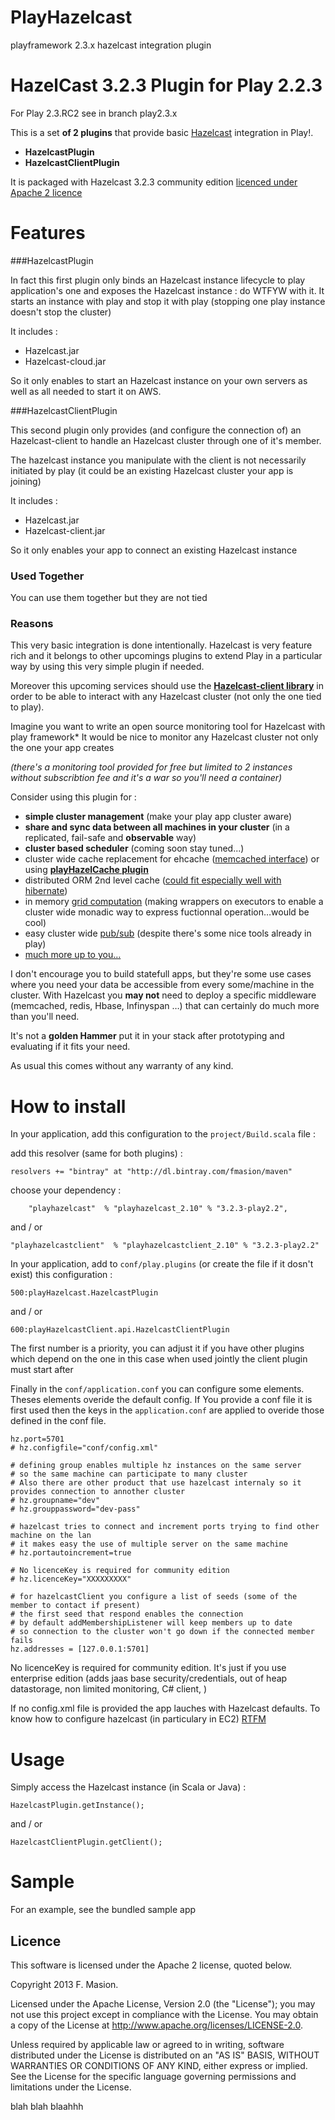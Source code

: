 PlayHazelcast
=============

playframework 2.3.x hazelcast integration plugin

# HazelCast 3.2.3 Plugin for Play 2.2.3

For Play 2.3.RC2 see in branch play2.3.x

This is a set **of 2 plugins** that provide basic [Hazelcast](http://http://www.hazelcast.com/)  integration in Play!.

* **HazelcastPlugin**
* **HazelcastClientPlugin**

It is packaged with Hazelcast 3.2.3 community edition [licenced under Apache 2 licence](http://www.hazelcast.com/downloads.jsp)


# Features

###HazelcastPlugin

In fact this first plugin only binds an Hazelcast instance lifecycle to play application's one and exposes the Hazelcast instance : do WTFYW with it.
It starts an instance with play and stop it with play (stopping one play instance doesn't stop the cluster)

It includes :

* Hazelcast.jar
* Hazelcast-cloud.jar

So it only enables to start an Hazelcast instance on your own servers as well as all needed to start it on AWS.

###HazelcastClientPlugin

This second plugin only provides (and configure the connection of) an Hazelcast-client to handle an Hazelcast cluster through one of it's member. 

The hazelcast instance you manipulate with the client is not necessarily initiated by play (it could be an existing Hazelcast cluster your app is joining)

It includes :

* Hazelcast.jar
* Hazelcast-client.jar

So it only enables your app to connect an existing Hazelcast instance

### Used Together

You can use them together but they are not tied

### Reasons

This very basic integration is done intentionally. Hazelcast is very feature rich and it belongs to other upcomings plugins to extend Play in a particular way by using this very simple plugin if needed.

Moreover this upcoming services should use the [**Hazelcast-client library**](http://mvnrepository.com/artifact/com.hazelcast/hazelcast-client/2.6.6) in order to be able to interact with any Hazelcast cluster (not only the one tied to play). 

Imagine you want to write an open source monitoring tool for Hazelcast with play framework* It would be nice to monitor any Hazelcast cluster not only the one your app creates 


   *(there's a monitoring tool provided for free but limited to 2 instances without subscribtion fee and it's a war so you'll need a container)*


Consider using this plugin for :

* **simple cluster management** (make your play app cluster aware)
* **share and sync data between all machines in your cluster** (in a replicated, fail-safe and **observable** way)
* **cluster based scheduler** (coming soon stay tuned...)
* cluster wide cache replacement for ehcache ([memcached interface](http://www.hazelcast.org/docs/latest/manual/html-single/hazelcast-documentation.html#memcache-client)) or using **[playHazelCache plugin](https://github.com/fmasion/playHazelCache)**
* distributed ORM 2nd level cache ([could fit especially well with hibernate](http://www.hazelcast.org/docs/latest/manual/html-single/hazelcast-documentation.html#hibernate-second-level-cache))
* in memory [grid computation](http://www.hazelcast.org/docs/latest/manual/html-single/hazelcast-documentation.html#distributed-computing) (making wrappers on executors to enable a cluster wide monadic way to express fuctionnal operation…would be cool)
* easy cluster wide [pub/sub](http://www.hazelcast.org/docs/latest/manual/html-single/hazelcast-documentation.html#topic) (despite there's some nice tools already in play)
* [much more up to you…](http://lmgtfy.com/?q=buzz+lightyear+%22to%2Binfinity%2Band%2Bbeyond%22)

I don't encourage you to build statefull apps, but they're some use cases where you need your data be accessible from every some/machine in the cluster. With Hazelcast you **may not** need to deploy a specific middleware (memcached, redis, Hbase, Infinyspan …) that can certainly do much more than you'll need.
 
It's not a **golden Hammer** put it in your stack after prototyping and evaluating if it fits your need.

As usual this comes without any warranty of any kind.


# How to install


In your application, add this configuration to the `project/Build.scala` file :


add this resolver (same for both plugins) :

	resolvers += "bintray" at "http://dl.bintray.com/fmasion/maven"



choose your dependency :

	    "playhazelcast"  % "playhazelcast_2.10" % "3.2.3-play2.2",
    
and / or 

	"playhazelcastclient"  % "playhazelcastclient_2.10" % "3.2.3-play2.2"


In your application, add to `conf/play.plugins` (or create the file if it dosn't exist) this configuration :

	500:playHazelcast.HazelcastPlugin
and / or
	
	600:playHazelcastClient.api.HazelcastClientPlugin

The first number is a priority, you can adjust it if you have other plugins which depend on the one in this case when used jointly the client plugin must start after

Finally in the `conf/application.conf` you can configure some elements. Theses elements overide the default config.
If You provide a conf file it is first used then the keys in the `application.conf` are applied to overide those defined in the conf file.

	hz.port=5701
	# hz.configfile="conf/config.xml"
	
	# defining group enables multiple hz instances on the same server
	# so the same machine can participate to many cluster
	# Also there are other product that use hazelcast internaly so it provides connection to annother cluster
	# hz.groupname="dev"
	# hz.grouppassword="dev-pass"
	
	# hazelcast tries to connect and increment ports trying to find other machine on the lan
	# it makes easy the use of multiple server on the same machine
	# hz.portautoincrement=true
	
	# No licenceKey is required for community edition
	# hz.licenceKey="XXXXXXXXX"
		
	# for hazelcastClient you configure a list of seeds (some of the member to contact if present)
	# the first seed that respond enables the connection
	# by default addMembershipListener will keep members up to date 
	# so connection to the cluster won't go down if the connected member fails 
	hz.addresses = [127.0.0.1:5701]

No licenceKey is required for community edition.
It's just if you use enterprise edition (adds jaas base security/credentials, out of heap datastorage, non limited monitoring, C# client, )

If no config.xml file is provided the app lauches with Hazelcast defaults.
To know how to configure hazelcast (in particulary in EC2) [RTFM](http://www.hazelcast.com/docs.jsp)

  
# Usage

Simply access the Hazelcast instance (in Scala or Java) : 

	HazelcastPlugin.getInstance();
	
and / or

	HazelcastClientPlugin.getClient();

# Sample

For an example, see the bundled sample app


## Licence

This software is licensed under the Apache 2 license, quoted below.

Copyright 2013 F. Masion.

Licensed under the Apache License, Version 2.0 (the "License"); you may not use this project except in compliance with the License. You may obtain a copy of the License at http://www.apache.org/licenses/LICENSE-2.0.

Unless required by applicable law or agreed to in writing, software distributed under the License is distributed on an "AS IS" BASIS, WITHOUT WARRANTIES OR CONDITIONS OF ANY KIND, either express or implied. See the License for the specific language governing permissions and limitations under the License.

blah blah blaahhh

